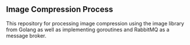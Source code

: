 ## Image Compression Process

This repository for processing image compression using the image library from Golang as well as 
implementing goroutines and RabbitMQ as a message broker.